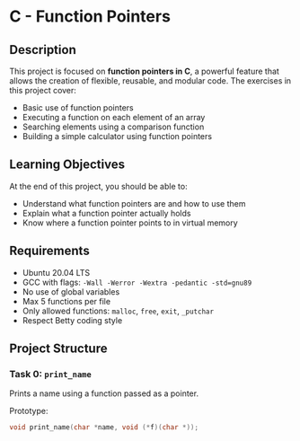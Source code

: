 # C - Function Pointers

## Description

This project is focused on **function pointers in C**, a powerful feature that allows the creation of flexible, reusable, and modular code. The exercises in this project cover:

- Basic use of function pointers
- Executing a function on each element of an array
- Searching elements using a comparison function
- Building a simple calculator using function pointers

## Learning Objectives

At the end of this project, you should be able to:

- Understand what function pointers are and how to use them
- Explain what a function pointer actually holds
- Know where a function pointer points to in virtual memory

## Requirements

- Ubuntu 20.04 LTS
- GCC with flags: `-Wall -Werror -Wextra -pedantic -std=gnu89`
- No use of global variables
- Max 5 functions per file
- Only allowed functions: `malloc`, `free`, `exit`, `_putchar`
- Respect Betty coding style

## Project Structure

### Task 0: `print_name`
Prints a name using a function passed as a pointer.

Prototype:
```c
void print_name(char *name, void (*f)(char *));
